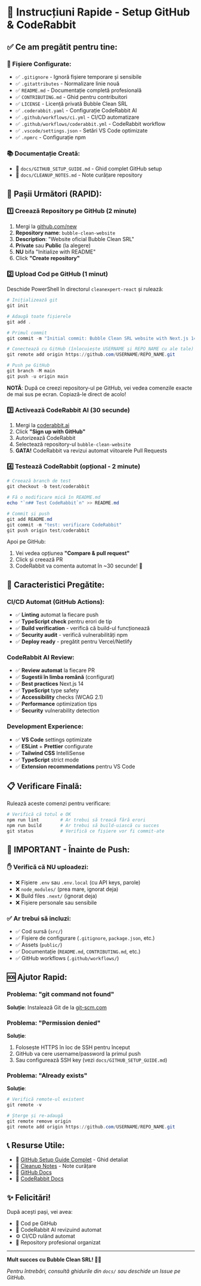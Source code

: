 # 🎯 Instrucțiuni Rapide - Setup GitHub & CodeRabbit

## ✅ Ce am pregătit pentru tine:

### 📁 Fișiere Configurate:
- ✅ `.gitignore` - Ignoră fișiere temporare și sensibile
- ✅ `.gitattributes` - Normalizare linie nouă
- ✅ `README.md` - Documentație completă profesională
- ✅ `CONTRIBUTING.md` - Ghid pentru contribuitori
- ✅ `LICENSE` - Licență privată Bubble Clean SRL
- ✅ `.coderabbit.yaml` - Configurație CodeRabbit AI
- ✅ `.github/workflows/ci.yml` - CI/CD automatizare
- ✅ `.github/workflows/coderabbit.yml` - CodeRabbit workflow
- ✅ `.vscode/settings.json` - Setări VS Code optimizate
- ✅ `.npmrc` - Configurație npm

### 📚 Documentație Creată:
- 📖 `docs/GITHUB_SETUP_GUIDE.md` - Ghid complet GitHub setup
- 📖 `docs/CLEANUP_NOTES.md` - Note curățare repository

## 🚀 Pașii Următori (RAPID):

### 1️⃣ Creează Repository pe GitHub (2 minute)

1. Mergi la [github.com/new](https://github.com/new)
2. **Repository name**: `bubble-clean-website`
3. **Description**: "Website oficial Bubble Clean SRL"
4. **Private** sau **Public** (la alegere)
5. **NU** bifa "Initialize with README"
6. Click **"Create repository"**

### 2️⃣ Upload Cod pe GitHub (1 minut)

Deschide PowerShell în directorul `cleanexpert-react` și rulează:

```powershell
# Inițializează git
git init

# Adaugă toate fișierele
git add .

# Primul commit
git commit -m "Initial commit: Bubble Clean SRL website with Next.js 14"

# Conectează cu GitHub (înlocuiește USERNAME și REPO_NAME cu ale tale)
git remote add origin https://github.com/USERNAME/REPO_NAME.git

# Push pe GitHub
git branch -M main
git push -u origin main
```

**NOTĂ**: După ce creezi repository-ul pe GitHub, vei vedea comenzile exacte de mai sus pe ecran. Copiază-le direct de acolo!

### 3️⃣ Activează CodeRabbit AI (30 secunde)

1. Mergi la [coderabbit.ai](https://coderabbit.ai)
2. Click **"Sign up with GitHub"**
3. Autorizează CodeRabbit
4. Selectează repository-ul `bubble-clean-website`
5. **GATA!** CodeRabbit va revizui automat viitoarele Pull Requests

### 4️⃣ Testează CodeRabbit (opțional - 2 minute)

```powershell
# Creează branch de test
git checkout -b test/coderabbit

# Fă o modificare mică în README.md
echo "`n## Test CodeRabbit`n" >> README.md

# Commit și push
git add README.md
git commit -m "test: verificare CodeRabbit"
git push origin test/coderabbit
```

Apoi pe GitHub:
1. Vei vedea opțiunea **"Compare & pull request"**
2. Click și creează PR
3. CodeRabbit va comenta automat în ~30 secunde! 🎉

## 🎨 Caracteristici Pregătite:

### CI/CD Automat (GitHub Actions):
- ✅ **Linting** automat la fiecare push
- ✅ **TypeScript check** pentru erori de tip
- ✅ **Build verification** - verifică că build-ul funcționează
- ✅ **Security audit** - verifică vulnerabilități npm
- ✅ **Deploy ready** - pregătit pentru Vercel/Netlify

### CodeRabbit AI Review:
- ✅ **Review automat** la fiecare PR
- ✅ **Sugestii în limba română** (configurat)
- ✅ **Best practices** Next.js 14
- ✅ **TypeScript** type safety
- ✅ **Accessibility** checks (WCAG 2.1)
- ✅ **Performance** optimization tips
- ✅ **Security** vulnerability detection

### Development Experience:
- ✅ **VS Code** settings optimizate
- ✅ **ESLint** + **Prettier** configurate
- ✅ **Tailwind CSS** IntelliSense
- ✅ **TypeScript** strict mode
- ✅ **Extension recommendations** pentru VS Code

## 📋 Verificare Finală:

Rulează aceste comenzi pentru verificare:

```powershell
# Verifică că totul e OK
npm run lint        # Ar trebui să treacă fără erori
npm run build       # Ar trebui să build-uiască cu succes
git status          # Verifică ce fișiere vor fi commit-ate
```

## 🔐 IMPORTANT - Înainte de Push:

### ✋ Verifică că NU uploadezi:
- ❌ Fișiere `.env` sau `.env.local` (cu API keys, parole)
- ❌ `node_modules/` (prea mare, ignorat deja)
- ❌ Build files `.next/` (ignorat deja)
- ❌ Fișiere personale sau sensibile

### ✅ Ar trebui să incluzi:
- ✅ Cod sursă (`src/`)
- ✅ Fișiere de configurare (`.gitignore`, `package.json`, etc.)
- ✅ Assets (`public/`)
- ✅ Documentație (`README.md`, `CONTRIBUTING.md`, etc.)
- ✅ GitHub workflows (`.github/workflows/`)

## 🆘 Ajutor Rapid:

### Problema: "git command not found"
**Soluție**: Instalează Git de la [git-scm.com](https://git-scm.com)

### Problema: "Permission denied"
**Soluție**: 
1. Folosește HTTPS în loc de SSH pentru început
2. GitHub va cere username/password la primul push
3. Sau configurează SSH key (vezi `docs/GITHUB_SETUP_GUIDE.md`)

### Problema: "Already exists"
**Soluție**:
```powershell
# Verifică remote-ul existent
git remote -v

# Șterge și re-adaugă
git remote remove origin
git remote add origin https://github.com/USERNAME/REPO_NAME.git
```

## 📞 Resurse Utile:

- 📖 [GitHub Setup Guide Complet](docs/GITHUB_SETUP_GUIDE.md) - Ghid detaliat
- 📖 [Cleanup Notes](docs/CLEANUP_NOTES.md) - Note curățare
- 🔗 [GitHub Docs](https://docs.github.com)
- 🔗 [CodeRabbit Docs](https://docs.coderabbit.ai)

## ✨ Felicitări!

După acești pași, vei avea:
- 🎯 Cod pe GitHub
- 🤖 CodeRabbit AI revizuind automat
- ⚙️ CI/CD rulând automat
- 📱 Repository profesional organizat

---

**Mult succes cu Bubble Clean SRL! 🚀🌞**

*Pentru întrebări, consultă ghidurile din `docs/` sau deschide un Issue pe GitHub.*


